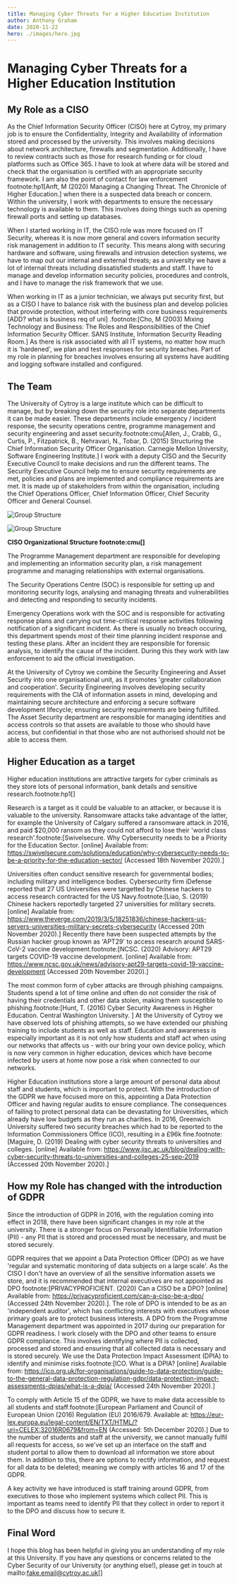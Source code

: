 ```yaml
---
title: Managing Cyber Threats for a Higher Education Institution
author: Anthony Graham
date: 2020-11-22
hero: ./images/hero.jpg
---
```


# Managing Cyber Threats for a Higher Education Institution

## My Role as a CISO

As the Chief Information Security Officer (CISO) here at Cytroy, my primary job is to ensure the Confidentiality, Integrity and Availability of information stored and processed by the university. This involves making decisions about network architecture, firewalls and segmentation. Additionally, I have to review contracts such as those for research funding or for cloud platforms such as Office 365. I have to look at where data will be stored and check that the organisation is certified with an appropriate security framework. I am also the point of contact for law enforcement footnote:hp1[Anft, M (2020) Managing a Changing Threat. The Chronicle of Higher Education.] when there is a suspected data breach or concern. Within the university, I work with departments to ensure the necessary technology is available to them. This involves doing things such as opening firewall ports and setting up databases.

When I started working in IT, the CISO role was more focused on IT Security, whereas it is now more general and covers information security risk management in addition to IT security. This means along with securing hardware and software, using firewalls and intrusion detection systems, we have to map out our internal and external threats; as a university we have a lot of internal threats including dissatisfied students and staff. I have to manage and develop information security policies, procedures and controls, and I have to manage the risk framework that we use. 

When working in IT as a junior technician, we always put security first, but as a CISO I have to balance risk with the business plan and develop policies that provide protection, without interfering with core business requirements [ADD? what is business req of uni] .footnote:[Cho, M (2003) Mixing Technology and Business: The Roles and Responsibilities of the Chief Information Security Officer. SANS Institute, Information Security Reading Room.] As there is risk associated with all IT systems, no matter how much it is 'hardened', we plan and test responses for security breaches. Part of my role in planning for breaches involves ensuring all systems have auditing and logging software installed and configured.

## The Team

The University of Cytroy is a large institute which can be difficult to manage, but by breaking down the security role into separate departments it can be made easier. These departments include emergency / incident response, the security operations centre, programme management and security engineering and asset security.footnote:cmu[Allen, J., Crabb, G., Curtis, P., Fitzpatrick, B., Nehravari, N., Tobar, D. (2015) Structuring the Chief Information Security Officer Organisation. Carnegie Mellon University, Software Engineering Institute.] I work with a deputy CISO and the Security Executive Council to make decisions and run the different teams. The Security Executive Council help me to ensure security requirements are met, policies and plans are implemented and compliance requirements are met. It is made up of stakeholders from within the organisation, including the Chief Operations Officer, Chief Information Officer, Chief Security Officer and General Counsel.

![Group Structure](./images/groupstructure.png)
<div className="Image__Medium">
  <img src="./images/groupstructure.png" alt="Group Structure" />
</div>

__CISO Organizational Structure footnote:cmu[]__

The Programme Management department are responsible for developing and implementing an information security plan, a risk management programme and managing relationships with external organisations.

The Security Operations Centre (SOC) is responsible for setting up and monitoring security logs, analysing and managing threats and vulnerabilities and detecting and responding to security incidents.

Emergency Operations work with the SOC and is responsible for activating response plans and carrying out time-critical response activities following notification of a significant incident. As there is usually no breach occuring, this department spends most of their time planning incident response and testing these plans. After an incident they are responsible for forensic analysis, to identify the cause of the incident. During this they work with law enforcement to aid the official investigation.

At the University of Cytroy we combine the Security Engineering and Asset Security into one organisational unit, as it promotes 'greater collaboration and cooperation'. Security Engineering involves developing security requirements with the CIA of information assets in mind, developing and maintaining secure architecture and enforcing a secure software development lifecycle; ensuring security requirements are being fulfilled. The Asset Security department are responsible for managing identities and access controls so that assets are available to those who should have access, but confidential in that those who are not authorised should not be able to access them. 


## Higher Education as a target

Higher education institutions are attractive targets for cyber criminals as they store lots of personal information, bank details and sensitive research.footnote:hp1[]

Research is a target as it could be valuable to an attacker, or because it is valuable to the university. Ransomware attacks take advantage of the latter, for example the University of Calgary suffered a ransomware attack in 2016, and paid $20,000 ransom as they could not afford to lose their 'world class research'.footnote:[Swivelsecure. Why Cybersecurity needs to be a Priority for the Education Sector. [online\] Available from: https://swivelsecure.com/solutions/education/why-cybersecurity-needs-to-be-a-priority-for-the-education-sector/ (Accessed 18th November 2020).]

Universities often conduct sensitive research for governmental bodies; including military and intelligence bodies. Cybersecurity firm iDefense reported that 27 US Universities were targetted by Chinese hackers to access research contracted for the US Navy.footnote:[Liao, S. (2019) Chinese hackers reportedly targeted 27 universities for military secrets. [online\] Available from: https://www.theverge.com/2019/3/5/18251836/chinese-hackers-us-servers-universities-military-secrets-cybersecurity (Accessed 20th November 2020).] Recently there have been suspected attempts by the Russian hacker group known as 'APT29' to access research around SARS-CoV-2 vaccine development.footnote:[NCSC. (2020) Advisory: APT29 targets COVID-19 vaccine development. [online\] Available from: https://www.ncsc.gov.uk/news/advisory-apt29-targets-covid-19-vaccine-development (Accessed 20th November 2020).]

The most common form of cyber attacks are through phishing campaigns. Students spend a lot of time online and often do not consider the risk of having their credentials and other data stolen, making them susceptible to phishing.footnote:[Hunt, T. (2016) Cyber Security Awareness in Higher Education. Central Washington University. ] At the University of Cytroy we have observed lots of phishing attempts, so we have extended our phishing training to include students as well as staff. Education and awareness is especially important as it is not only how students and staff act when using our networks that affects us - with our bring your own device policy, which is now very common in higher education, devices which have become infected by users at home now pose a risk when connected to our networks.

Higher Education institutions store a large amount of personal data about staff and students, which is important to protect. With the introduction of the GDPR we have focused more on this, appointing a Data Protection Officer and having regular audits to ensure compliance. The consequences of failing to protect personal data can be devastating for Universities, which already have low budgets as they run as charities. In 2016, Greenwich University suffered two security breaches which had to be reported to the Information Commissioners Office (ICO), resulting in a £96k fine.footnote:[Maguire, D. (2019) Dealing with cyber security threats to universities and colleges. [online\] Available from: https://www.jisc.ac.uk/blog/dealing-with-cyber-security-threats-to-universities-and-colleges-25-sep-2019 (Accessed 20th November 2020).]


## How my Role has changed with the introduction of GDPR

Since the introduction of GDPR in 2016, with the regulation coming into effect in 2018, there have been significant changes in my role at the university. There is a stronger focus on Personally Identifiable Information (PII) - any PII that is stored and processed must be necessary, and must be stored securely. 

GDPR requires that we appoint a Data Protection Officer (DPO) as we have 'regular and systematic monitoring of data subjects on a large scale'. As the CISO I don't have an overview of all the sensitive information assets we store, and it is recommended that internal executives are not appointed as DPO footnote:[PRIVACYPROFICIENT. (2020) Can a CISO be a DPO? [online\] Available from: https://privacyproficient.com/can-a-ciso-be-a-dpo/ (Accessed 24th November 2020).]. The role of DPO is intended to be as an 'independent auditor', which has conflicting interests with executives whose primary goals are to protect business interests. A DPO from the Programme Management department was appointed in 2017 during our preparation for GDPR readiness. I work closely with the DPO and other teams to ensure GDPR compliance. This involves identifying where PII is collected, processed and stored and ensuring that all collected data is necessary and is stored securely. We use the Data Protection Impact Assessment (DPIA) to identify and minimise risks.footnote:[ICO. What is a DPIA? [online\] Available from: https://ico.org.uk/for-organisations/guide-to-data-protection/guide-to-the-general-data-protection-regulation-gdpr/data-protection-impact-assessments-dpias/what-is-a-dpia/ (Accessed 24th November 2020).]

To comply with Article 15 of the GDPR, we have to make data accessible to all students and staff.footnote:[European Parliament and Council of European Union (2016) Regulation (EU) 2016/679. Available at:  https://eur-lex.europa.eu/legal-content/EN/TXT/HTML/?uri=CELEX:32016R0679&from=EN (Accessed: 5th December 2020).] Due to the number of students and staff at the university, we cannot manually fulfil all requests for access, so we've set up an interface on the staff and student portal to allow them to download all information we store about them. In addition to this, there are options to rectify information, and request for all data to be deleted; meaning we comply with articles 16 and 17 of the GDPR.

A key activity we have introduced is staff training around GDPR, from executives to those who implement systems which collect PII. This is important as teams need to identify PII that they collect in order to report it to the DPO and discuss how to secure it.

## Final Word

I hope this blog has been helpful in giving you an understanding of my role at this University. If you have any questions or concerns related to the Cyber Security of our University (or anything else!), please get in touch at mailto:fake.email@cytroy.ac.uk[]
